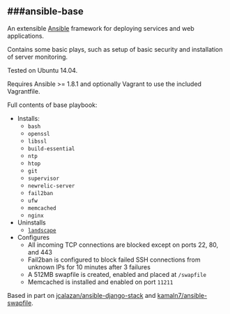 ###ansible-base
---

An extensible [Ansible](http://docs.ansible.com/) framework for deploying services and web applications.

Contains some basic plays, such as setup of basic security and installation of server monitoring.

Tested on Ubuntu 14.04.

Requires Ansible >= 1.8.1 and optionally Vagrant to use the included Vagrantfile.

Full contents of base playbook:
- Installs:
    - `bash`
    - `openssl`
    - `libssl`
    - `build-essential`
    - `ntp`
    - `htop`
    - `git`
    - `supervisor`
    - `newrelic-server`
    - `fail2ban`
    - `ufw`
    - `memcached`
    - `nginx`
- Uninstalls
    - [`landscape`](https://landscape.canonical.com/)
- Configures
    - All incoming TCP connections are blocked except on ports 22, 80, and 443
    - Fail2ban is configured to block failed SSH connections from unknown IPs for 10 minutes after 3 failures
    - A 512MB swapfile is created, enabled and placed at `/swapfile`
    - Memcached is installed and enabled on port `11211`

Based in part on [jcalazan/ansible-django-stack](https://github.com/jcalazan/ansible-django-stack) and [kamaln7/ansible-swapfile](https://github.com/kamaln7/ansible-swapfile).
